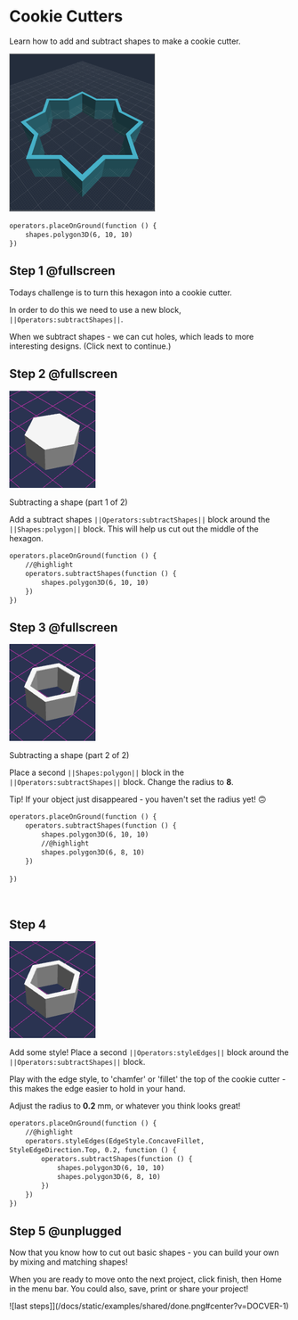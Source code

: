 # Cookie Cutters
Learn how to add and subtract shapes to make a cookie cutter.

![Make a cookie cutter](/docs/static/examples/subtractshapes/project-image.png)

```template
operators.placeOnGround(function () {
    shapes.polygon3D(6, 10, 10)
})
```

## Step 1 @fullscreen
Todays challenge is to turn this hexagon into a cookie cutter. 

In order to do this we need to use a new block, ``||Operators:subtractShapes||``.  

When we subtract shapes - we can cut holes, which leads to more interesting designs. (Click next to continue.)


## Step 2 @fullscreen
![hexagon](/docs/static/examples/cookiecutter/hexagon.png#left-icon)

Subtracting a shape (part 1 of 2)

Add a subtract shapes ``||Operators:subtractShapes||`` block around the ``||Shapes:polygon||`` block.  This will help us cut out the middle of the hexagon.

```blocks
operators.placeOnGround(function () {
    //@highlight
    operators.subtractShapes(function () {
        shapes.polygon3D(6, 10, 10)
    })
})
```

## Step 3 @fullscreen
![hexagon cutout](/docs/static/examples/cookiecutter/hexagon-cutout.png#left-icon)

Subtracting a shape (part 2 of 2)

Place a second ``||Shapes:polygon||`` block in the ``||Operators:subtractShapes||`` block.  Change the radius to **8**.

Tip!  If your object just disappeared - you haven't set the radius yet! 🙃 


```blocks
operators.placeOnGround(function () {
    operators.subtractShapes(function () {
        shapes.polygon3D(6, 10, 10)
        //@highlight
        shapes.polygon3D(6, 8, 10)
    })

})



```

## Step 4
![style edges](/docs/static/examples/cookiecutter/hexagon-styleedges.png#left-icon)

Add some style!  Place a second ``||Operators:styleEdges||`` block around the  ``||Operators:subtractShapes||`` block.  

Play with the edge style, to 'chamfer' or 'fillet' the top of the cookie cutter - this makes the edge easier to hold in your hand.  

Adjust the radius to **0.2** mm, or whatever you think looks great!

```blocks
operators.placeOnGround(function () {
    //@highlight
    operators.styleEdges(EdgeStyle.ConcaveFillet, StyleEdgeDirection.Top, 0.2, function () {
        operators.subtractShapes(function () {
            shapes.polygon3D(6, 10, 10)
            shapes.polygon3D(6, 8, 10)
        })
    })
})
```

## Step 5 @unplugged

Now that you know how to cut out basic shapes - you can build your own by mixing and matching shapes!  

When you are ready to move onto the next project, click finish, then Home in the menu bar.  You could also, save, print or share your project!

![last steps]](/docs/static/examples/shared/done.png#center?v=DOCVER-1)